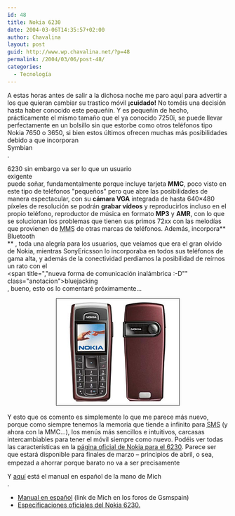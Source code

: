 ```yaml
---
id: 48
title: Nokia 6230
date: 2004-03-06T14:35:57+02:00
author: Chavalina
layout: post
guid: http://www.wp.chavalina.net/?p=48
permalink: /2004/03/06/post-48/
categories:
  - Tecnología
---
```

A estas horas antes de salir a la dichosa noche me paro aquí para advertir a los que quieran cambiar su trastico móvil **¡cuidado!** No toméis una decisión hasta haber conocido este pequeñín. Y es pequeñín de hecho, prácticamente el mismo tamaño que el ya conocido 7250i, se puede llevar perfectamente en un bolsillo sin que estorbe como otros teléfonos tipo Nokia 7650 o 3650, si bien estos últimos ofrecen muchas más posibilidades debido a que incorporan  
<span title="sistema operativo para móviles" class="anotacion">Symbian</span>  
. 

6230 sin embargo va ser lo que un usuario  
<span title="friky??" class="anotacion">exigente</span>  
puede soñar, fundamentalmente porque incluye tarjeta **MMC**, poco visto en este tipo de teléfonos "pequeños" pero que abre las posibilidades de manera espectacular, con su **cámara VGA** integrada de hasta 640&#215;480 píxeles de resolución se podrán **grabar vídeos** y reproducirlos incluso en el propio teléfono, reproductor de música en formato **MP3** y **AMR**, con lo que se solucionan los problemas que tienen sus primos 72xx con las melodías que provienen de <acronym title="Multimedia Message Service">MMS</acronym> de otras marcas de teléfonos. Además, incorpora**  
<span title="tecnología inamlámbrica para transmisión de voz y datos" class="anotacion">Bluetooth</span>  
** , toda una alegría para los usuarios, que veíamos que era el gran olvido de Nokia, mientras SonyEricsson lo incorporaba en todos sus teléfonos de gama alta, y además de la conectividad perdíamos la posibilidad de reírnos un rato con el  
<span title=","nueva forma de comunicación inalámbrica :-D"" class="anotacion">bluejacking</span>  
, bueno, esto os lo comentaré próximamente… 

<p align="center">
  <img src="./imagenes/fotos/nokia6230.jpg" alt="Nokia 6230 red" border="1" alt="6230" />
</p>

Y esto que os comento es simplemente lo que me parece más nuevo, porque como siempre tenemos la memoria que tiende a infinito para <acronym title="Short Message Service">SMS</acronym> (y ahora con la MMC…), los menús más sencillos e intuitivos, carcasas intercambiables para tener el móvil siempre como nuevo. Podéis ver todas las características en la <a href="http://www.nokia.es/telefonos/modelos/nokia6230/index.jsp" target="_blank">página oficial de Nokia para el 6230</a>. Parece ser que estará disponible para finales de marzo &#8211; principios de abril, o sea, empezad a ahorrar porque barato no va a ser precisamente<img src="file:///C|/php/chavalina.ne/imagenes/emoticonos/asustado.gif" width="16" height="16" /> 

Y <a href="http://www.asinetwork.net/Nokia_6230_UG_es.pdf" target="_blank">aquí</a> está el manual en español de la mano de <span class="alguien">Mich</span>  
.

  * <a href="http://www.asinetwork.net/Nokia_6230_UG_es.pdf" target="_blank">Manual en español</a> (link de Mich en los foros de Gsmspain)
  * <a href="http://www.nokia.es/telefonos/modelos/nokia6230/index.jsp" target="_blank">Especificaciones oficiales del Nokia 6230. </a>